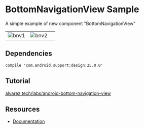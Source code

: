 # BottomNavigationView Sample

A simple example of new component "BottomNavigationView"

<table border="0">
<tr>
<td>
<img alt="bnv1" src="https://user-images.githubusercontent.com/1444991/27511865-24234944-58fd-11e7-89a7-cb5262b4d307.png">
</td>
<td>
<img alt="bnv2" src="https://user-images.githubusercontent.com/1444991/27511866-245b9f2e-58fd-11e7-83af-afe00acdf55c.png">
</td>
<td>
</table>

## Dependencies

`compile 'com.android.support:design:25.0.0'`

## Tutorial

[alvarez.tech/labs/android-bottom-navigation-view](https://alvarez.tech/labs/android-bottom-navigation-view)

## Resources

* [Documentation](https://developer.android.com/reference/android/support/design/widget/BottomNavigationView.html)
